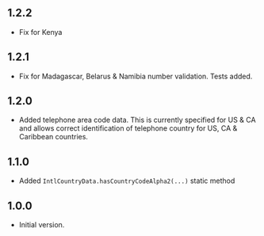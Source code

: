 
## 1.2.2

- Fix for Kenya

## 1.2.1

- Fix for Madagascar, Belarus & Namibia number validation. Tests added.

## 1.2.0

- Added telephone area code data. This is currently specified for US & CA and allows correct identification of telephone country for US, CA & Caribbean countries.

## 1.1.0

- Added `IntlCountryData.hasCountryCodeAlpha2(...)` static method

## 1.0.0

- Initial version.
